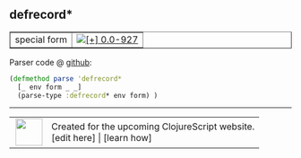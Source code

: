 ## defrecord\*



 <table border="1">
<tr>
<td>special form</td>
<td><a href="https://github.com/cljsinfo/cljs-api-docs/tree/0.0-927"><img valign="middle" alt="[+] 0.0-927" title="Added in 0.0-927" src="https://img.shields.io/badge/+-0.0--927-lightgrey.svg"></a> </td>
</tr>
</table>









Parser code @ [github]():

```clj
(defmethod parse 'defrecord*
  [_ env form _ _]
  (parse-type :defrecord* env form) )
```

<!--
Repo - tag - source tree - lines:

 <pre>

</pre>

-->

---




 <table>
<tr><td>
<img valign="middle" align="right" width="48px" src="http://i.imgur.com/Hi20huC.png">
</td><td>
Created for the upcoming ClojureScript website.<br>
[edit here] | [learn how]
</td></tr></table>

[edit here]:https://github.com/cljsinfo/cljs-api-docs/blob/master/cljsdoc/special/defrecordSTAR.cljsdoc
[learn how]:https://github.com/cljsinfo/cljs-api-docs/wiki/cljsdoc-files

<!--

This information was too distracting to show to readers, but I'll leave it
commented here since it is helpful to:

- pretty-print the data used to generate this document
- and show how to retrieve that data



The API data for this symbol:

```clj
{:ns "special",
 :name "defrecord*",
 :name-encode "defrecordSTAR",
 :history [["+" "0.0-927"]],
 :type "special form",
 :full-name-encode "special/defrecordSTAR",
 :source {:code "(defmethod parse 'defrecord*\n  [_ env form _ _]\n  (parse-type :defrecord* env form) )",
          :title "Parser code",
          :repo "clojurescript",
          :tag "r1.8.40",
          :filename "src/main/clojure/cljs/analyzer.cljc",
          :lines [2023 2025],
          :url "https://github.com/clojure/clojurescript/blob/r1.8.40/src/main/clojure/cljs/analyzer.cljc#L2023-L2025"},
 :full-name "special/defrecord*",
 :cljsdoc-url "https://github.com/cljsinfo/cljs-api-docs/blob/master/cljsdoc/special/defrecordSTAR.cljsdoc"}

```

Retrieve the API data for this symbol:

```clj
;; from Clojure REPL
(require '[clojure.edn :as edn])
(-> (slurp "https://raw.githubusercontent.com/cljsinfo/cljs-api-docs/catalog/cljs-api.edn")
    (edn/read-string)
    (get-in [:symbols "special/defrecord*"]))
```

-->
